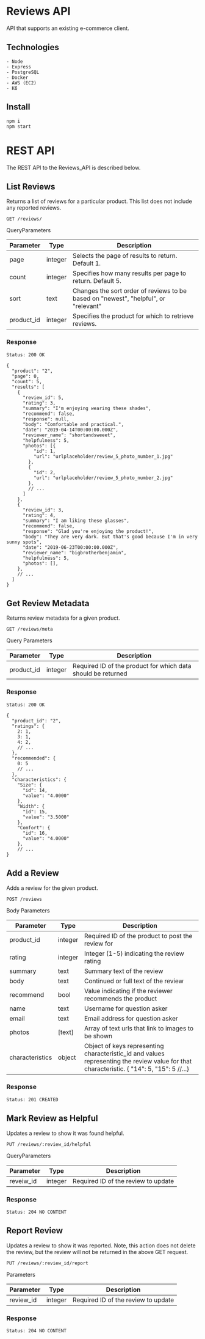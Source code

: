 # Reviews API

API that supports an existing e-commerce client.

## Technologies

```shell
- Node
- Express
- PostgreSQL
- Docker
- AWS (EC2)
- K6
```

## Install

```shell
npm i
npm start
```

# REST API

The REST API to the Reviews_API is described below.

## List Reviews

Returns a list of reviews for a particular product. This list does not include any reported reviews.

`GET /reviews/`

QueryParameters

| Parameter  | Type    | Description                                                                         |
| ---------- | ------- | ----------------------------------------------------------------------------------- |
| page       | integer | Selects the page of results to return. Default 1.                                   |
| count      | integer | Specifies how many results per page to return. Default 5.                           |
| sort       | text    | Changes the sort order of reviews to be based on "newest", "helpful", or "relevant" |
| product_id | integer | Specifies the product for which to retrieve reviews.                                |

### Response

`Status: 200 OK`

```shell
{
  "product": "2",
  "page": 0,
  "count": 5,
  "results": [
    {
      "review_id": 5,
      "rating": 3,
      "summary": "I'm enjoying wearing these shades",
      "recommend": false,
      "response": null,
      "body": "Comfortable and practical.",
      "date": "2019-04-14T00:00:00.000Z",
      "reviewer_name": "shortandsweeet",
      "helpfulness": 5,
      "photos": [{
          "id": 1,
          "url": "urlplaceholder/review_5_photo_number_1.jpg"
        },
        {
          "id": 2,
          "url": "urlplaceholder/review_5_photo_number_2.jpg"
        },
        // ...
      ]
    },
    {
      "review_id": 3,
      "rating": 4,
      "summary": "I am liking these glasses",
      "recommend": false,
      "response": "Glad you're enjoying the product!",
      "body": "They are very dark. But that's good because I'm in very sunny spots",
      "date": "2019-06-23T00:00:00.000Z",
      "reviewer_name": "bigbrotherbenjamin",
      "helpfulness": 5,
      "photos": [],
    },
    // ...
  ]
}
```

## Get Review Metadata

Returns review metadata for a given product.

`GET /reviews/meta`

Query Parameters

| Parameter  | Type    | Description                                                  |
| ---------- | ------- | ------------------------------------------------------------ |
| product_id | integer | Required ID of the product for which data should be returned |

### Response

`Status: 200 OK`

```shell
{
  "product_id": "2",
  "ratings": {
    2: 1,
    3: 1,
    4: 2,
    // ...
  },
  "recommended": {
    0: 5
    // ...
  },
  "characteristics": {
    "Size": {
      "id": 14,
      "value": "4.0000"
    },
    "Width": {
      "id": 15,
      "value": "3.5000"
    },
    "Comfort": {
      "id": 16,
      "value": "4.0000"
    },
    // ...
}

```

## Add a Review

Adds a review for the given product.

`POST /reviews`

Body Parameters

| Parameter       | Type    | Description                                                                                                                               |
| --------------- | ------- | ----------------------------------------------------------------------------------------------------------------------------------------- |
| product_id      | integer | Required ID of the product to post the review for                                                                                         |
| rating          | integer | Integer (1-5) indicating the review rating                                                                                                |
| summary         | text    | Summary text of the review                                                                                                                |
| body            | text    | Continued or full text of the review                                                                                                      |
| recommend       | bool    | Value indicating if the reviewer recommends the product                                                                                   |
| name            | text    | Username for question asker                                                                                                               |
| email           | text    | Email address for question asker                                                                                                          |
| photos          | [text]  | Array of text urls that link to images to be shown                                                                                        |
| characteristics | object  | Object of keys representing characteristic_id and values representing the review value for that characteristic. { "14": 5, "15": 5 //...} |

### Response

`Status: 201 CREATED`

## Mark Review as Helpful

Updates a review to show it was found helpful.

`PUT /reviews/:review_id/helpful`

QueryParameters

| Parameter | Type    | Description                         |
| --------- | ------- | ----------------------------------- |
| reveiw_id | integer | Required ID of the review to update |

### Response

`Status: 204 NO CONTENT`

## Report Review

Updates a review to show it was reported. Note, this action does not delete the review, but the review will not be returned in the above GET request.

`PUT /reviews/:review_id/report`

Parameters

| Parameter | Type    | Description                         |
| --------- | ------- | ----------------------------------- |
| review_id | integer | Required ID of the review to update |

### Response

`Status: 204 NO CONTENT`
